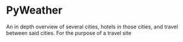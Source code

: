 # PyWeather

An in depth overview of several cities, hotels in those cities, and travel between said cities. For the purpose of a travel site
